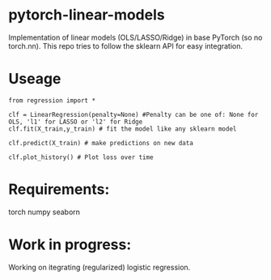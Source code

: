 # pytorch-linear-models
Implementation of linear models (OLS/LASSO/Ridge) in base PyTorch (so no torch.nn). This repo tries to follow the sklearn API for easy integration.

# Useage
```
from regression import *

clf = LinearRegression(penalty=None) #Penalty can be one of: None for  OLS, 'l1' for LASSO or 'l2' for Ridge
clf.fit(X_train,y_train) # fit the model like any sklearn model

clf.predict(X_train) # make predictions on new data

clf.plot_history() # Plot loss over time
``` 

# Requirements:
torch
numpy
seaborn

#  Work in progress:
Working on itegrating (regularized) logistic regression.
